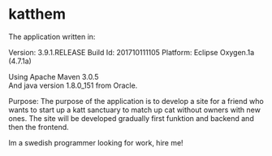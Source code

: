 # katthem
The application written in:

Version: 3.9.1.RELEASE
Build Id: 201710111105
Platform: Eclipse Oxygen.1a (4.7.1a)

Using Apache Maven 3.0.5  
And java version 1.8.0_151 from Oracle.

Purpose:
The purpose of the application is to develop a site for a friend who wants to start up a katt sanctuary
to match up cat without owners with new ones. The site will be developed gradually first funktion and backend
and then the frontend.

Im a swedish programmer looking for work, hire me!
